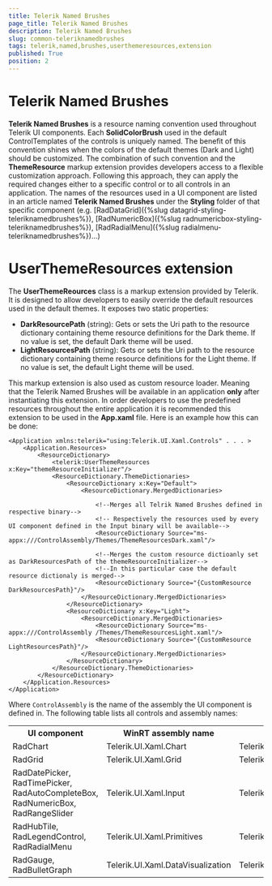 ```yaml
---
title: Telerik Named Brushes
page_title: Telerik Named Brushes
description: Telerik Named Brushes
slug: common-teleriknamedbrushes
tags: telerik,named,brushes,userthemeresources,extension
published: True
position: 2
---
```


# Telerik Named Brushes

**Telerik Named Brushes** is a resource naming convention used throughout Telerik UI components. Each **SolidColorBrush** used in the default ControlTemplates of the controls is uniquely named. The benefit of this convention shines when the colors of the default themes (Dark and Light) should be customized. The combination of such convention and the **ThemeResource** markup extension provides developers access to a flexible customization approach. Following this approach, they can apply the required changes either to a specific control or to all controls in an application. The names of the resources used in a UI component are listed in an article named **Telerik Named Brushes** under the **Styling** folder of that specific component (e.g. [RadDataGrid]({%slug datagrid-styling-teleriknamedbrushes%}), [RadNumericBox]({%slug radnumericbox-styling-teleriknamedbrushes%}), [RadRadialMenu]({%slug radialmenu-teleriknamedbrushes%})…)

# UserThemeResources extension

The **UserThemeReources** class is a markup extension provided by Telerik. It is designed to allow developers to easily override the default resources used in the default themes. It exposes two static properties:

- **DarkResourcePath** (string): Gets or sets the Uri path to the resource dictionary containing theme resource definitions for the Dark theme. If no value is set, the default Dark theme will be used.
- **LightResourcesPath** (string): Gets or sets the Uri path to the resource dictionary containing theme resource definitions for the Light theme. If no value is set, the default Light theme will be used.
	
This markup extension is also used as custom resource loader. Meaning that the Telerik Named Brushes will be available in an application **only** after instantiating this extension. In order developers to use the predefined resources throughout the entire application it is recommended this extension to be used in the **App.xaml** file. Here is an example how this can be done:

	<Application xmlns:telerik="using:Telerik.UI.Xaml.Controls" . . . >
		<Application.Resources>
			<ResourceDictionary>
				<telerik:UserThemeResources x:Key="themeResourceInitializer"/>
				<ResourceDictionary.ThemeDictionaries>
					<ResourceDictionary x:Key="Default">
						<ResourceDictionary.MergedDictionaries>

							<!--Merges all Telrik Named Brushes defined in respective binary-->
							<!-- Respectively the resources used by every UI component defined in the Input binary will be available-->
							<ResourceDictionary Source="ms-appx:///ControlAssembly/Themes/ThemeResourcesDark.xaml"/>

							<!--Merges the custom resource dictioanly set as DarkResourcesPath of the themeResourceInitializer-->
							<!--In this particular case the default resource dictionaly is merged-->
							<ResourceDictionary Source="{CustomResource DarkResourcesPath}"/>
						</ResourceDictionary.MergedDictionaries>
					</ResourceDictionary>
					<ResourceDictionary x:Key="Light">
						<ResourceDictionary.MergedDictionaries>
							<ResourceDictionary Source="ms-appx:///ControlAssembly /Themes/ThemeResourcesLight.xaml"/>
							<ResourceDictionary Source="{CustomResource LightResourcesPath}"/>
						</ResourceDictionary.MergedDictionaries>
					</ResourceDictionary>
				</ResourceDictionary.ThemeDictionaries>
			</ResourceDictionary>
		</Application.Resources>
	</Application>

Where `ControlAssembly` is the name of the assembly the UI component is defined in. The following table lists all controls and assembly names:

<table>
		<tr>
			<th>UI component</th>
			<th>WinRT assembly name</th>
			<th>UWP assembly name</th>
		</tr>
		<tr>
			<td>
				RadChart
			</td>
			<td>
				Telerik.UI.Xaml.Chart
			</td>
			<td>
				Telerik.UI.Xaml.Chart.UWP
			</td>
		</tr>
		<tr>
			<td>
				RadGrid
			</td>
			<td>
				Telerik.UI.Xaml.Grid
			</td>
			<td>
				Telerik.UI.Xaml.Grid.UWP
			</td>
		</tr>
		<tr>
			<td>
				RadDatePicker, RadTimePicker, RadAutoCompleteBox, RadNumericBox, RadRangeSlider
			</td>
			<td>
				Telerik.UI.Xaml.Input
			</td>
			<td>
				Telerik.UI.Xaml.Input.UWP
			</td>
		</tr>
		<tr>
			<td>
				RadHubTile, RadLegendControl, RadRadialMenu
			</td>
			<td>
				Telerik.UI.Xaml.Primitives
			</td>
			<td>
				Telerik.UI.Xaml.Primitives.UWP
			</td>
		</tr>
		<tr>
			<td>
				RadGauge, RadBulletGraph
			</td>
			<td>
				Telerik.UI.Xaml.DataVisualization
			</td>
			<td>
				Telerik.UI.Xaml.DataVisualization.UWP
			</td>
		</tr>
	</table>
